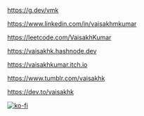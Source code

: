 <!--
Hello Mr.code thief
-->

https://g.dev/vmk

https://www.linkedin.com/in/vaisakhmkumar

https://leetcode.com/VaisakhKumar

https://vaisakhk.hashnode.dev

https://vaisakhkumar.itch.io

https://www.tumblr.com/vaisakhk

https://dev.to/vaisakhk


[![ko-fi](https://ko-fi.com/img/githubbutton_sm.svg)](https://ko-fi.com/R6R4EVA7M)
